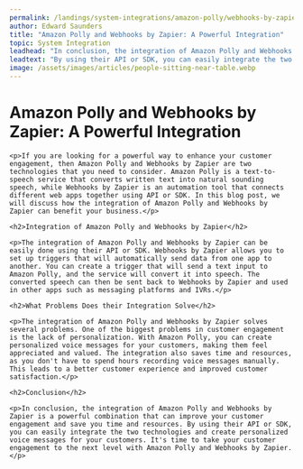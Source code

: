 ```yaml
---
permalink: /landings/system-integrations/amazon-polly/webhooks-by-zapier
author: Edward Saunders
title: "Amazon Polly and Webhooks by Zapier: A Powerful Integration"
topic: System Integration
leadhead: "In conclusion, the integration of Amazon Polly and Webhooks by Zapier is a powerful combination that can improve your customer engagement and save you time and resources"
leadtext: "By using their API or SDK, you can easily integrate the two technologies and create personalized voice messages for your customers. It's time to take your customer engagement to the next level with Amazon Polly and Webhooks by Zapier."
image: /assets/images/articles/people-sitting-near-table.webp
---
```

<div class="arttext">	<h1>Amazon Polly and Webhooks by Zapier: A Powerful Integration</h1>

	<p>If you are looking for a powerful way to enhance your customer engagement, then Amazon Polly and Webhooks by Zapier are two technologies that you need to consider. Amazon Polly is a text-to-speech service that converts written text into natural sounding speech, while Webhooks by Zapier is an automation tool that connects different web apps together using API or SDK. In this blog post, we will discuss how the integration of Amazon Polly and Webhooks by Zapier can benefit your business.</p>

	<h2>Integration of Amazon Polly and Webhooks by Zapier</h2>

	<p>The integration of Amazon Polly and Webhooks by Zapier can be easily done using their API or SDK. Webhooks by Zapier allows you to set up triggers that will automatically send data from one app to another. You can create a trigger that will send a text input to Amazon Polly, and the service will convert it into speech. The converted speech can then be sent back to Webhooks by Zapier and used in other apps such as messaging platforms and IVRs.</p>

	<h2>What Problems Does their Integration Solve</h2>

	<p>The integration of Amazon Polly and Webhooks by Zapier solves several problems. One of the biggest problems in customer engagement is the lack of personalization. With Amazon Polly, you can create personalized voice messages for your customers, making them feel appreciated and valued. The integration also saves time and resources, as you don't have to spend hours recording voice messages manually. This leads to a better customer experience and improved customer satisfaction.</p>

	<h2>Conclusion</h2>

	<p>In conclusion, the integration of Amazon Polly and Webhooks by Zapier is a powerful combination that can improve your customer engagement and save you time and resources. By using their API or SDK, you can easily integrate the two technologies and create personalized voice messages for your customers. It's time to take your customer engagement to the next level with Amazon Polly and Webhooks by Zapier.</p>
</div>